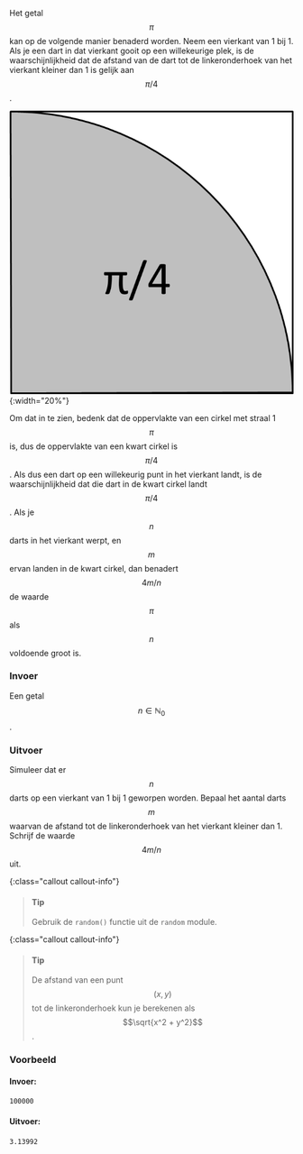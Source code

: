 Het getal $$\pi$$ kan op de volgende manier benaderd worden. Neem een vierkant 
van 1 bij 1. Als je een dart in dat vierkant gooit op een willekeurige plek, is
de waarschijnlijkheid dat de afstand van de dart tot de linkeronderhoek van het 
vierkant kleiner dan 1 is gelijk aan $$\pi/4$$. 

![pi](media/pi4.png "pi"){:width="20%"}

Om dat in te zien, bedenk dat de oppervlakte van een cirkel met straal 1 
$$\pi$$ is, dus de oppervlakte van een kwart cirkel is $$\pi/4$$. Als dus een 
dart op een willekeurig punt in het vierkant landt, is de waarschijnlijkheid dat 
die dart in de kwart cirkel landt $$\pi/4$$. Als je $$n$$ darts in het vierkant
werpt, en $$m$$ ervan landen in de kwart cirkel, dan benadert $$4m/n$$ de
waarde $$\pi$$ als $$n$$ voldoende groot is.

### Invoer

Een getal $$n \in \mathbb{N}_0$$.

### Uitvoer

Simuleer dat er $$n$$ darts op een vierkant van 1  bij 1 geworpen worden.
Bepaal het aantal darts $$m$$ waarvan de afstand tot de linkeronderhoek van het
vierkant kleiner dan 1. Schrijf de waarde $$4m/n$$ uit.

{:class="callout callout-info"}
> #### Tip
> Gebruik de `random()` functie uit de `random` module. 

{:class="callout callout-info"}
> #### Tip
> De afstand van een punt $$(x, y)$$ tot de linkeronderhoek kun je berekenen als $$\sqrt{x^2 + y^2}$$. 

### Voorbeeld

#### Invoer:

```
100000
```

#### Uitvoer:

```
3.13992
```
